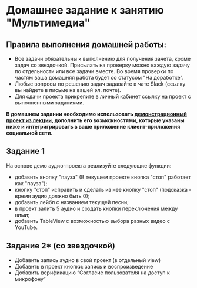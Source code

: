 # Домашнее задание к занятию "Мультимедиа"

## Правила выполнения домашней работы:

* Все задачи обязательны к выполнению для получения зачета, кроме задач со звездочкой. Присылать на проверку можно каждую задачу по отдельности или все задачи вместе. Во время проверки по частям ваша домашняя работа будет со статусом "На доработке".
* Любые вопросы по решению задач задавайте в чате Slack (ссылку вы найдете в письме на вашей эл. почте).
* Для сдачи проекта прикрепите в личный кабинет ссылку на проект с выполненными заданиями.

**В домашнем задании необходимо использовать [демонстрационный проект из лекции](https://github.com/netology-code/iosint-code/tree/main/10), дополнить его возможностями, которые указаны ниже и интегригрировать в ваше приложение клиент-приложения социальной сети.**

## Задание 1
На основе демо аудио-проекта реализуйте следующие функции:
* добавить кнопку "пауза" (В текущем проекте кнопка "стоп" работает как "пауза");
* кнопку "стоп" исправить и сделать из нее кнопку "стоп" (подсказка - время аудио должно быть 0);
* добавить лейбл с названием текущей песни;
* в проект залить 5 аудио и создать кнопки переключения между ними;
* добавить TableView с возможностью выбора разных видео с YouTube.

## Задание 2* (со звездочкой)
* Добавить запись аудио в свой проект (в отдельный view) 
* Добавить в проект кнопки: запись и воспроизведение
* Добавить верификацию “Согласие пользователя на доступ к микрофону”
